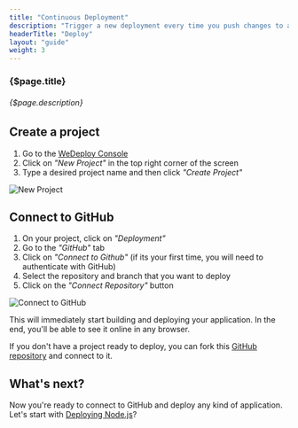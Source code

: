 ```yaml
---
title: "Continuous Deployment"
description: "Trigger a new deployment every time you push changes to a designated branch of your GitHub repository."
headerTitle: "Deploy"
layout: "guide"
weight: 3
---
```


### {$page.title}

###### {$page.description}

<article id="1">

## Create a project

1. Go to the [WeDeploy Console](https://console.wedeploy.xyz)
2. Click on *"New Project"* in the top right corner of the screen
3. Type a desired project name and then click *"Create Project"*

![New Project](/images/docs/deploy/new-project.png)

</article>

<article id="2">

## Connect to GitHub

1. On your project, click on *"Deployment"*
2. Go to the *"GitHub"* tab
3. Click on *"Connect to Github"* (if its your first time, you will need to authenticate with GitHub)
4. Select the repository and branch that you want to deploy
5. Click on the *"Connect Repository"* button

![Connect to GitHub](/images/docs/deploy/connect-to-github.png)

This will immediately start building and deploying your application. In the end, you'll be able to see it online in any browser.

<aside>

If you don't have a project ready to deploy, you can fork this [GitHub repository](https://github.com/wedeploy/boilerplate-hosting) and connect to it.

</aside>

</article>

## What's next?

Now you're ready to connect to GitHub and deploy any kind of application. Let's start with [Deploying Node.js](/docs/deploy/continuous-deployment.html)?
